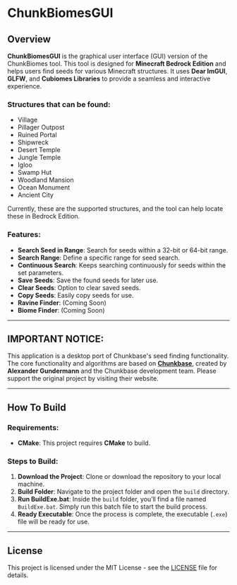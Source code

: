 # ChunkBiomesGUI

## Overview

**ChunkBiomesGUI** is the graphical user interface (GUI) version of the ChunkBiomes tool. This tool is designed for **Minecraft Bedrock Edition** and helps users find seeds for various Minecraft structures. It uses **Dear ImGUI**, **GLFW**, and **Cubiomes Libraries** to provide a seamless and interactive experience.

### Structures that can be found:

- Village
- Pillager Outpost
- Ruined Portal
- Shipwreck
- Desert Temple
- Jungle Temple
- Igloo
- Swamp Hut
- Woodland Mansion
- Ocean Monument
- Ancient City

Currently, these are the supported structures, and the tool can help locate these in Bedrock Edition.

### Features:

- **Search Seed in Range**: Search for seeds within a 32-bit or 64-bit range.
- **Search Range**: Define a specific range for seed search.
- **Continuous Search**: Keeps searching continuously for seeds within the set parameters.
- **Save Seeds**: Save the found seeds for later use.
- **Clear Seeds**: Option to clear saved seeds.
- **Copy Seeds**: Easily copy seeds for use.
- **Ravine Finder**: (Coming Soon)
- **Biome Finder**: (Coming Soon)

---

## IMPORTANT NOTICE:

This application is a desktop port of Chunkbase's seed finding functionality. The core functionality and algorithms are based on **[Chunkbase](https://www.chunkbase.com/)**, created by **Alexander Gundermann** and the Chunkbase development team. Please support the original project by visiting their website.

---

## How To Build

### Requirements:
- **CMake**: This project requires **CMake** to build.

### Steps to Build:
1. **Download the Project**: Clone or download the repository to your local machine.
2. **Build Folder**: Navigate to the project folder and open the `build` directory.
3. **Run BuildExe.bat**: Inside the `build` folder, you’ll find a file named `BuildExe.bat`. Simply run this batch file to start the build process.
4. **Ready Executable**: Once the process is complete, the executable (`.exe`) file will be ready for use.

---

## License

This project is licensed under the MIT License - see the [LICENSE](LICENSE) file for details.
